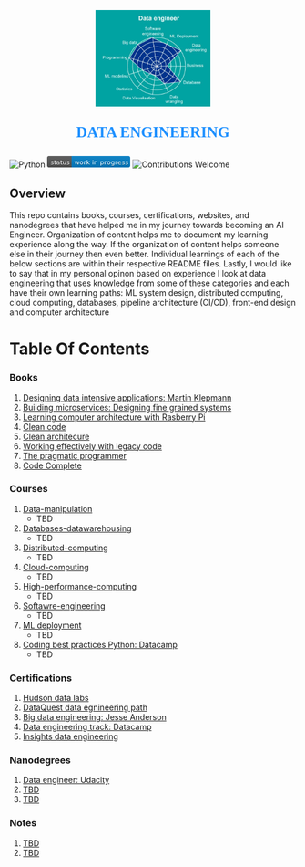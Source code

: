 <p align="center"><img width=40% src="images/data-engineer.jpg"></p>

<p align="center" style="color:DodgerBlue; font-family:cambria; font-variant: normal; font-size:20pt; font-weight:bold; font-weight: 900">DATA ENGINEERING 
</p>

![Python](https://camo.githubusercontent.com/de59e8e9b410aa0b9479b114040c06468ef33cfc/68747470733a2f2f696d672e736869656c64732e696f2f62616467652f707974686f6e2d76332e362b2d626c75652e737667) ![Status](images/status-work-in-progress.png) ![Contributions Welcome](https://camo.githubusercontent.com/72f84692f9f89555c176bb9e0eca9cf08d97fec9/68747470733a2f2f696d672e736869656c64732e696f2f62616467652f636f6e747269627574696f6e732d77656c636f6d652d6f72616e67652e737667)


## **Overview**
This repo contains books, courses, certifications, websites, and nanodegrees that have helped me in my journey towards becoming an AI Engineer. Organization of content helps me to document my learning experience along the way. If the organization of content helps someone else in their journey then even better. Individual learnings of each of the below sections are within their respective README files. Lastly, I would like to say that in my personal opinon based on experience I look at data engineering that uses knowledge from some of these categories and each have their own learning paths: ML system design, distributed computing, cloud computing, databases, pipeline architecture (CI/CD), front-end design and computer architecture

# **Table Of Contents**

### **Books**
1. [Designing data intensive applications: Martin Klepmann](https://www.amazon.com/Designing-Data-Intensive-Applications-Reliable-Maintainable-ebook/dp/B06XPJML5D)
2. [Building microservices: Designing fine grained systems](https://www.amazon.com/Building-Microservices-Designing-Fine-Grained-Systems-ebook/dp/B00T3N7XB4/ref=pd_sim_351_1/146-4347283-5150106?_encoding=UTF8&pd_rd_i=B00T3N7XB4&pd_rd_r=e8f1b4c7-6da3-4589-8fbd-40923ccb02cb&pd_rd_w=KwEGh&pd_rd_wg=Ohg1L&pf_rd_p=04d27813-a1f2-4e7b-a32b-b5ab374ce3f9&pf_rd_r=RA2NB737AZZ3J3AEG2S8&psc=1&refRID=RA2NB737AZZ3J3AEG2S8)
3. [Learning computer architecture with Rasberry Pi](https://www.amazon.com/Learning-Computer-Architecture-Raspberry-Pi-ebook/dp/B01KW9E28Y/ref=sr_1_8?dchild=1&keywords=computer+architecture&qid=1589894097&sr=8-8)
4. [Clean code](https://www.amazon.com/Clean-Code-Handbook-Software-Craftsmanship-ebook/dp/B001GSTOAM/ref=pd_sim_351_2/144-0722830-1274514?_encoding=UTF8&pd_rd_i=B001GSTOAM&pd_rd_r=87d22fc3-8598-4fff-8d33-3ae68827273a&pd_rd_w=HqIaJ&pd_rd_wg=uo04W&pf_rd_p=6f740e39-0c25-4380-8008-7a4156dab959&pf_rd_r=776TVRZ007C1X0X75F5V&psc=1&refRID=776TVRZ007C1X0X75F5V)
4. [Clean architecure](https://www.amazon.com/Clean-Architecture-Craftsmans-Software-Structure-ebook/dp/B075LRM681/ref=sr_1_2?dchild=1&keywords=computer+architecture+with+diagrams&qid=1589894631&sr=8-2)
5. [Working effectively with legacy code](https://www.amazon.com/gp/product/B005OYHF0A?notRedirectToSDP=1&ref_=dbs_mng_calw_0&storeType=ebooks)
6. [The pragmatic programmer](https://www.amazon.com/Pragmatic-Programmer-journey-mastery-Anniversary-ebook/dp/B07VRS84D1/ref=pd_sim_351_4/144-0722830-1274514?_encoding=UTF8&pd_rd_i=B07VRS84D1&pd_rd_r=e702a12c-5f28-4cde-81fe-3c1599f6cdcc&pd_rd_w=kNNtK&pd_rd_wg=ldxJI&pf_rd_p=6f740e39-0c25-4380-8008-7a4156dab959&pf_rd_r=J488XZFG5EF0YPHDKANE&psc=1&refRID=J488XZFG5EF0YPHDKANE)
7. [Code Complete](https://www.amazon.com/Code-Complete-Developer-Best-Practices-ebook/dp/B00JDMPOSY/ref=pd_sim_351_3/144-0722830-1274514?_encoding=UTF8&pd_rd_i=B00JDMPOSY&pd_rd_r=e702a12c-5f28-4cde-81fe-3c1599f6cdcc&pd_rd_w=kNNtK&pd_rd_wg=ldxJI&pf_rd_p=6f740e39-0c25-4380-8008-7a4156dab959&pf_rd_r=J488XZFG5EF0YPHDKANE&psc=1&refRID=J488XZFG5EF0YPHDKANE)


### **Courses**
1. [Data-manipulation]()
   * TBD
2. [Databases-datawarehousing]()
   * TBD
3. [Distributed-computing]()
   * TBD
4. [Cloud-computing]()
   * TBD
5. [High-performance-computing]()
   * TBD
6. [Softawre-engineering](https://github.com/manchester9/software-engineering)
   * TBD
7. [ML deployment]()
   * TBD
8. [Coding best practices Python: Datacamp]()
   * TBD


### **Certifications**
1. [Hudson data labs]()
2. [DataQuest data egnineering path]()
3. [Big data engineering: Jesse Anderson]()
4. [Data engineering track: Datacamp]()
5. [Insights data engineering]()


### **Nanodegrees**
1. [Data engineer: Udacity]()
2. [TBD]()
3. [TBD]()


### **Notes**
1. [TBD]()
2. [TBD]()